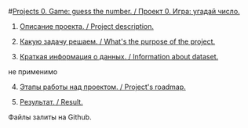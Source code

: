 
#[Projects 0. Game: guess the number. / Проект 0. Игра: угадай число.](https://github.com/Denis-python/VS_code/tree/main/Project_4)

1. [Описание проекта. / Project description.]()



2. [Какую задачу решаем. / What's the purpose of the project.]()



3. [Краткая информация о данных. / Information about dataset.]()

не применимо

4. [Этапы работы над проектом. / Project's roadmap.]()  



5. [Результат. / Result.]()


Файлы залиты на Github.


